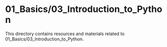 # 01_Basics/03_Introduction_to_Python
This directory contains resources and materials related to 01_Basics/03_Introduction_to_Python.
